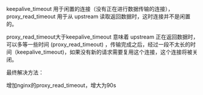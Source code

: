 keepalive_timeout 用于闲置的连接（没有正在进行数据传输的连接），proxy_read_timeout 用于从 upstream 读取返回数据时，这时连接并不是闲置的。

proxy_read_timeout大于keepalive_timeout 意味着 upstream 正在返回数据时，可以多等一些时间 (proxy_read_timeout) ，传输完成之后，经过一段不太长的时间（keepalive_timeout)，如果没有新的请求需要复用这个连接，这个连接将被关闭。





最终解决方法：

增加nginx的proxy_read_timeout，增大为90s